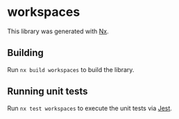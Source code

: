 # workspaces

This library was generated with [Nx](https://nx.dev).

## Building

Run `nx build workspaces` to build the library.

## Running unit tests

Run `nx test workspaces` to execute the unit tests via [Jest](https://jestjs.io).
